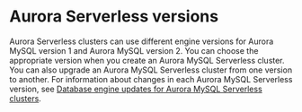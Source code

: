 # Aurora Serverless versions<a name="aurora-serverless.relnotes"></a>

 Aurora Serverless clusters can use different engine versions for Aurora MySQL version 1 and Aurora MySQL version 2\. You can choose the appropriate version when you create an Aurora MySQL Serverless cluster\. You can also upgrade an Aurora MySQL Serverless cluster from one version to another\. For information about changes in each Aurora MySQL Serverless version, see [Database engine updates for Aurora MySQL Serverless clusters](AuroraMySQL.Updates.ServerlessUpdates.md)\. 